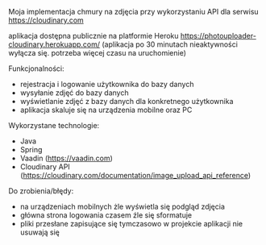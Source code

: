 Moja implementacja chmury na zdjęcia przy wykorzystaniu API dla serwisu https://cloudinary.com


aplikacja dostępna publicznie na platformie Heroku
https://photouploader-cloudinary.herokuapp.com/
(aplikacja po 30 minutach nieaktywności wyłącza się. potrzeba więcej czasu na uruchomienie)


Funkcjonalności:
- rejestracja i logowanie użytkownika do bazy danych
- wysyłanie zdjęć do bazy danych
- wyświetlanie zdjęć z bazy danych dla konkretnego użytkownika
- aplikacja skaluje się na urządzenia mobilne oraz PC

Wykorzystane technologie:
- Java
- Spring
- Vaadin (https://vaadin.com)
- Cloudinary API (https://cloudinary.com/documentation/image_upload_api_reference)


Do zrobienia/błędy:
- na urządzeniach mobilnych żle wyświetla się podgląd zdjęcia
- główna strona logowania czasem źle się sformatuje
- pliki przesłane zapisujące się tymczasowo w projekcie aplikacji nie usuwają się


